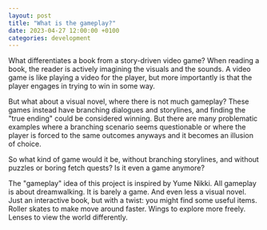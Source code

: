 ```yaml
---
layout: post
title: "What is the gameplay?"
date: 2023-04-27 12:00:00 +0100
categories: development
---
```


What differentiates a book from a story-driven video game? When reading a book, the reader is actively imagining the visuals and the sounds. A video game is like playing a video for the player, but more importantly is that the player engages in trying to win in some way.

But what about a visual novel, where there is not much gameplay? These games instead have branching dialogues and storylines, and finding the "true ending" could be considered winning. But there are many problematic examples where a branching scenario seems questionable or where the player is forced to the same outcomes anyways and it becomes an illusion of choice.

So what kind of game would it be, without branching storylines, and without puzzles or boring fetch quests? Is it even a game anymore?

The "gameplay" idea of this project is inspired by Yume Nikki. All gameplay is about dreamwalking. It is barely a game. And even less a visual novel. Just an interactive book, but with a twist: you might find some useful items. Roller skates to make move around faster. Wings to explore more freely. Lenses to view the world differently.